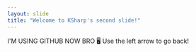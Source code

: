 ```yaml
---
layout: slide
title: "Welcome to KSharp's second slide!"
---
```

I'M USING GITHUB NOW BRO :desktop_computer:	
Use the left arrow to go back!

